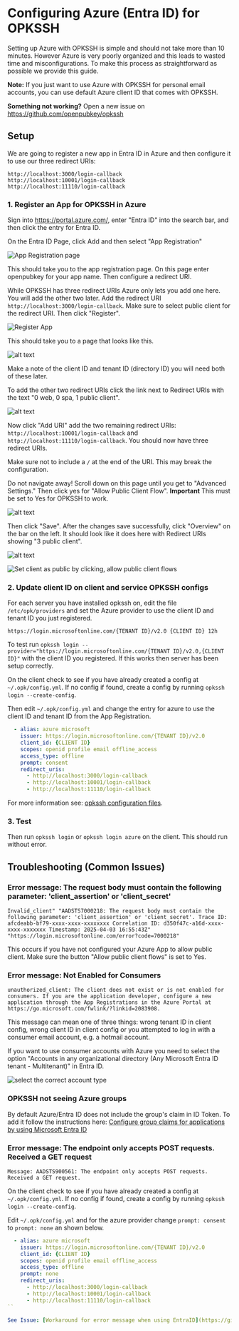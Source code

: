 # Configuring Azure (Entra ID) for OPKSSH

Setting up Azure with OPKSSH is simple and should not take more than 10 minutes.
However Azure is very poorly organized and this leads to wasted time and misconfigurations.
To make this process as straightforward as possible we provide this guide.

**Note:** If you just want to use Azure with OPKSSH for personal email accounts, you can use default Azure client ID that comes with OPKSSH.

**Something not working?** Open a new issue on <https://github.com/openpubkey/opkssh>

## Setup

We are going to register a new app in Entra ID in Azure and then configure it to use our three redirect URIs:

```
http://localhost:3000/login-callback
http://localhost:10001/login-callback
http://localhost:11110/login-callback
```

### 1. Register an App for OPKSSH in Azure

Sign into <https://portal.azure.com/>, enter "Entra ID" into the search bar, and then click the entry for Entra ID.

On the Entra ID Page, click Add and then select "App Registration"

![App Registration page](azure_figs/addapp.png)

This should take you to the app registration page.
On this page enter openpubkey for your app name.
Then configure a redirect URI.

While OPKSSH has three redirect URIs Azure only lets you add one here.
You will add the other two later.
Add the redirect URI `http://localhost:3000/login-callback`.
Make sure to select public client for the redirect URI.
Then click "Register".

![Register App](azure_figs/regapp.png)

This should take you to a page that looks like this.

![alt text](azure_figs/registered.png)

Make a note of the client ID and tenant ID (directory ID) you will need both of these later.

To add the other two redirect URIs click the link next to Redirect URIs with the text "0 web, 0 spa, 1 public client".

![alt text](azure_figs/adduri.png)

Now click "Add URI" add the two remaining redirect URIs: `http://localhost:10001/login-callback` and `http://localhost:11110/login-callback`. You should now have three redirect URIs.

Make sure not to include a `/` at the end of the URI.
This may break the configuration.

Do not navigate away!
Scroll down on this page until you get to "Advanced Settings."
Then click yes for "Allow Public Client Flow".
**Important** This must be set to Yes for OPKSSH to work.

![alt text](azure_figs/allowpublic.png)

Then click "Save".
After the changes save successfully, click "Overview" on the bar on the left.
It should look like it does here with Redirect URIs showing "3 public client".

![alt text](azure_figs/overview.png)

![Set client as public by clicking, allow public client flows](azure_figs/publicclient.png)

### 2. Update client ID on client and service OPKSSH configs

For each server you have installed opkssh on, edit the file `/etc/opk/providers` and set the Azure provider to use the client ID and tenant ID you just registered.

```
https://login.microsoftonline.com/{TENANT ID}/v2.0 {CLIENT ID} 12h
```

To test run `opkssh login --provider="https://login.microsoftonline.com/{TENANT ID}/v2.0,{CLIENT ID}"` with the client ID you registered.
If this works then server has been setup correctly.

On the client check to see if you have already created a config at `~/.opk/config.yml`. If no config if found, create a config by running `opkssh login --create-config`.

Then edit `~/.opk/config.yml` and change the entry for azure to use the client ID and tenant ID from the App Registration.

```yaml
  - alias: azure microsoft
    issuer: https://login.microsoftonline.com/{TENANT ID}/v2.0
    client_id: {CLIENT ID}
    scopes: openid profile email offline_access
    access_type: offline
    prompt: consent
    redirect_uris:
      - http://localhost:3000/login-callback
      - http://localhost:10001/login-callback
      - http://localhost:11110/login-callback
```

For more information see: [opkssh configuration files](https://github.com/openpubkey/opkssh/blob/main/docs/config.md).

### 3. Test

Then run `opkssh login` or `opkssh login azure` on the client.
This should run without error.

## Troubleshooting (Common Issues)

### Error message: The request body must contain the following parameter: 'client_assertion' or 'client_secret'

```
Invalid_client" "AADSTS7000218: The request body must contain the following parameter: 'client_assertion' or 'client_secret'. Trace ID: afcdeabb-bf79-xxxx-xxxx-xxxxxxxx Correlation ID: d350f47c-a16d-xxxx-xxxx-xxxxxxx Timestamp: 2025-04-03 16:55:43Z" "https://login.microsoftonline.com/error?code=7000218"
```

This occurs if you have not configured your Azure App to allow public client. Make sure the button "Allow public client flows" is set to Yes.

### Error message: Not Enabled for Consumers

```
unauthorized_client: The client does not exist or is not enabled for consumers. If you are the application developer, configure a new application through the App Registrations in the Azure Portal at https://go.microsoft.com/fwlink/?linkid=2083908.
```

This message can mean one of three things: wrong tenant ID in client config, wrong client ID in client config or you attempted to log in with a consumer email account, e.g. a hotmail account.

If you want to use consumer accounts with Azure you need to select the option "Accounts in any organizational directory (Any Microsoft Entra ID tenant - Multitenant)" in Entra ID.

![select the correct account type](azure_figs/accounttypes.png)

### OPKSSH not seeing Azure groups

By default Azure/Entra ID does not include the group's claim in ID Token.
To add it follow the instructions here: [Configure group claims for applications by using Microsoft Entra ID](https://learn.microsoft.com/en-us/entra/identity/hybrid/connect/how-to-connect-fed-group-claims)

### Error message: The endpoint only accepts POST requests. Received a GET request

```
Message: AADSTS900561: The endpoint only accepts POST requests. Received a GET request.
```

On the client check to see if you have already created a config at `~/.opk/config.yml`. If no config if found, create a config by running `opkssh login --create-config`.

Edit `~/.opk/config.yml` and for the azure provider change `prompt: consent` to `prompt: none` an shown below.

```yaml
  - alias: azure microsoft
    issuer: https://login.microsoftonline.com/{TENANT ID}/v2.0
    client_id: {CLIENT ID}
    scopes: openid profile email offline_access
    access_type: offline
    prompt: none
    redirect_uris:
      - http://localhost:3000/login-callback
      - http://localhost:10001/login-callback
      - http://localhost:11110/login-callback
``

See Issue: [Workaround for error message when using EntraID](https://github.com/openpubkey/opkssh/issues/253).

